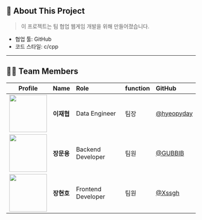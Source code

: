 ## 🌱 About This Project
> 이 프로젝트는 팀 협업 웹게임 개발을 위해 만들어졌습니다.

- 협업 툴: GitHub
- 코드 스타일: c/cpp 

---
## 🧑‍💻 Team Members

| Profile | Name | Role | function | GitHub |
|:--------:|:-----|:-----|:-------------|:--------|
| <img src="https://github.com/hyeopyday.png" width="100" /> | **이재협** | Data Engineer | 팀장 | [@hyeopyday](https://github.com/hyeopyday) |
| <img src="https://github.com/GUBBIB.png" width="100" /> | **장문용** | Backend Developer | 팀원 | [@GUBBIB](https://github.com/GUBBIB) |
| <img src="https://github.com/Xssgh.png" width="100" /> | **장현호** | Frontend Developer | 팀원 | [@Xssgh](https://github.com/Xssgh) |



